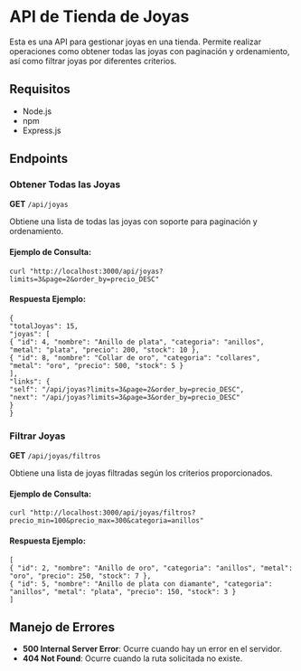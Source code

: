 <h1>API de Tienda de Joyas</h1>
<p>Esta es una API para gestionar joyas en una tienda. Permite realizar operaciones como obtener todas las joyas con paginación y ordenamiento, así como filtrar joyas por diferentes criterios.</p>

<h2>Requisitos</h2>
<ul>
    <li>Node.js</li>
    <li>npm </li>
    <li>Express.js</li>
</ul>


<h2>Endpoints</h2>

<h3>Obtener Todas las Joyas</h3>
<p><strong>GET</strong> <code>/api/joyas</code></p>
<p>Obtiene una lista de todas las joyas con soporte para paginación y ordenamiento.</p>



<h4>Ejemplo de Consulta:</h4>
<pre><code>curl "http://localhost:3000/api/joyas?limits=3&page=2&order_by=precio_DESC"</code></pre>

<h4>Respuesta Ejemplo:</h4>
<pre><code>{
"totalJoyas": 15,
"joyas": [
{ "id": 4, "nombre": "Anillo de plata", "categoria": "anillos", "metal": "plata", "precio": 200, "stock": 10 },
{ "id": 8, "nombre": "Collar de oro", "categoria": "collares", "metal": "oro", "precio": 500, "stock": 5 }
],
"links": {
"self": "/api/joyas?limits=3&page=2&order_by=precio_DESC",
"next": "/api/joyas?limits=3&page=3&order_by=precio_DESC"
}
}</code></pre>

<h3>Filtrar Joyas</h3>
<p><strong>GET</strong> <code>/api/joyas/filtros</code></p>
<p>Obtiene una lista de joyas filtradas según los criterios proporcionados.</p>


<h4>Ejemplo de Consulta:</h4>
<pre><code>curl "http://localhost:3000/api/joyas/filtros?precio_min=100&precio_max=300&categoria=anillos"</code></pre>

<h4>Respuesta Ejemplo:</h4>
<pre><code>[
{ "id": 2, "nombre": "Anillo de oro", "categoria": "anillos", "metal": "oro", "precio": 250, "stock": 7 },
{ "id": 5, "nombre": "Anillo de plata con diamante", "categoria": "anillos", "metal": "plata", "precio": 150, "stock": 3 }
]</code></pre>

<h2>Manejo de Errores</h2>
<ul>
    <li><strong>500 Internal Server Error</strong>: Ocurre cuando hay un error en el servidor.</li>
    <li><strong>404 Not Found</strong>: Ocurre cuando la ruta solicitada no existe.</li>
</ul>


</body>
</html>